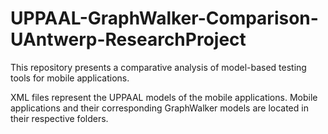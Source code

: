 # UPPAAL-GraphWalker-Comparison-UAntwerp-ResearchProject
This repository presents a comparative analysis of model-based testing tools for mobile applications.

XML files represent the UPPAAL models of the mobile applications.
Mobile applications and their corresponding GraphWalker models are located in their respective folders.
